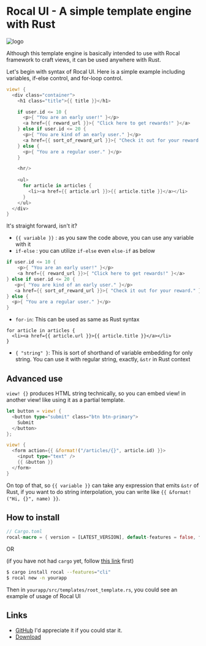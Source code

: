# Rocal UI - A simple template engine with Rust

![logo](https://dev-to-uploads.s3.amazonaws.com/uploads/articles/a2eofyw92dwrvbuorvik.png)

Although this template engine is basically intended to use with Rocal framework to craft views, it can be used anywhere with Rust.

Let's begin with syntax of Rocal UI. Here is a simple example including variables, if-else control, and for-loop control.

```rust ,ignore
view! {
  <div class="container">
    <h1 class="title">{{ title }}</h1>

    if user.id <= 10 {
      <p>{ "You are an early user!" }</p>
      <a href={{ reward_url }}>{ "Click here to get rewards!" }</a>
    } else if user.id <= 20 {
      <p>{ "You are kind of an early user." }</p>
      <a href={{ sort_of_reward_url }}>{ "Check it out for your reward." }</a>
    } else {
      <p>{ "You are a regular user." }</p>
    }

    <hr/>
    
    <ul>
      for article in articles {
        <li><a href={{ article.url }}>{{ article.title }}</a></li>
      }
    </ul>
  </div>
}
```

It's straight forward, isn't it?

- `{{ variable }}` : as you saw the code above, you can use any variable with it
- `if-else` : you can utilize `if-else` even `else-if` as below
```rust ,ignore
if user.id <= 10 {
    <p>{ "You are an early user!" }</p>
    <a href={{ reward_url }}>{ "Click here to get rewards!" }</a>
} else if user.id <= 20 {
   <p>{ "You are kind of an early user." }</p>
   <a href={{ sort_of_reward_url }}>{ "Check it out for your reward." }</a>
} else {
  <p>{ "You are a regular user." }</p>
}
```
- `for-in`: This can be used as same as Rust syntax
```rust,ignore
for article in articles {
  <li><a href={{ article.url }}>{{ article.title }}</a></li>
}
```
- `{ "string" }`: This is sort of shorthand of variable embedding for only string. You can use it with regular string, exactly, `&str` in Rust context

## Advanced use
`view! {}` produces HTML string technically, so you can embed view! in another view! like using it as a partial template.

```rust ,ignore
let button = view! {
  <button type="submit" class="btn btn-primary">
    Submit
  </button>
};

view! {
  <form action={{ &format!("/articles/{}", article.id) }}>
    <input type="text" />
    {{ &button }}
  </form>
}
```

On top of that, so `{{ variable }}` can take any expression that emits `&str` of Rust, if you want to do string interpolation, you can write like `{{ &format!("Hi, {}", name) }}`.

## How to install

```rust
// Cargo.toml
rocal-macro = { version = [LATEST_VERSION], default-features = false, features = ["ui"] }
```

OR


(if you have not had `cargo` yet, follow [this link](https://doc.rust-lang.org/cargo/getting-started/installation.html) first)
```bash
$ cargo install rocal --features="cli"
$ rocal new -n yourapp
```
Then in `yourapp/src/templates/root_template.rs`, you could see an example of usage of Rocal UI

## Links
- [GitHub](https://github.com/rocal-dev/rocal) I'd appreciate it if you could star it.
- [Download](https://crates.io/crates/rocal-ui)
